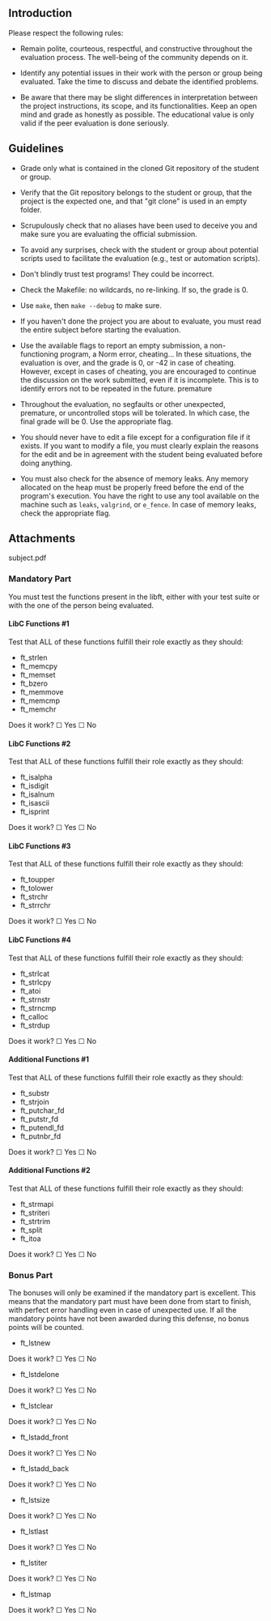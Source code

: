 ## Introduction

Please respect the following rules:

- Remain polite, courteous, respectful, and constructive throughout the evaluation process. The well-being of the community depends on it.

- Identify any potential issues in their work with the person or group being evaluated. Take the time to discuss and debate the identified problems.

- Be aware that there may be slight differences in interpretation between the project instructions, its scope, and its functionalities. Keep an open mind and grade as honestly as possible. The educational value is only valid if the peer evaluation is done seriously.

## Guidelines

- Grade only what is contained in the cloned Git repository of the student or group.

- Verify that the Git repository belongs to the student or group, that the project is the expected one, and that "git clone" is used in an empty folder.

- Scrupulously check that no aliases have been used to deceive you and make sure you are evaluating the official submission.

- To avoid any surprises, check with the student or group about potential scripts used to facilitate the evaluation (e.g., test or automation scripts).

- Don't blindly trust test programs! They could be incorrect.

- Check the Makefile: no wildcards, no re-linking. If so, the grade is 0.

- Use `make`, then `make --debug` to make sure.

- If you haven't done the project you are about to evaluate, you must read the entire subject before starting the evaluation.

- Use the available flags to report an empty submission, a non-functioning program, a Norm error, cheating... In these situations, the evaluation is over, and the grade is 0, or -42 in case of cheating. However, except in cases of cheating, you are encouraged to continue the discussion on the work submitted, even if it is incomplete. This is to identify errors not to be repeated in the future.
premature
- Throughout the evaluation, no segfaults or other unexpected, premature, or uncontrolled stops will be tolerated. In which case, the final grade will be 0. Use the appropriate flag.

- You should never have to edit a file except for a configuration file if it exists. If you want to modify a file, you must clearly explain the reasons for the edit and be in agreement with the student being evaluated before doing anything.

- You must also check for the absence of memory leaks. Any memory allocated on the heap must be properly freed before the end of the program's execution.
You have the right to use any tool available on the machine such as `leaks`, `valgrind`, or `e_fence`. In case of memory leaks, check the appropriate flag.

## Attachments

subject.pdf

### Mandatory Part

You must test the functions present in the libft, either with your test suite or with the one of the person being evaluated.

#### LibC Functions #1
Test that ALL of these functions fulfill their role exactly as they should:

- ft_strlen
- ft_memcpy
- ft_memset
- ft_bzero
- ft_memmove
- ft_memcmp
- ft_memchr

Does it work?
☐ Yes
☐ No

#### LibC Functions #2
Test that ALL of these functions fulfill their role exactly as they should:

- ft_isalpha
- ft_isdigit
- ft_isalnum
- ft_isascii
- ft_isprint

Does it work?
☐ Yes
☐ No

#### LibC Functions #3
Test that ALL of these functions fulfill their role exactly as they should:

- ft_toupper
- ft_tolower
- ft_strchr
- ft_strrchr

Does it work?
☐ Yes
☐ No

#### LibC Functions #4
Test that ALL of these functions fulfill their role exactly as they should:

- ft_strlcat
- ft_strlcpy
- ft_atoi
- ft_strnstr
- ft_strncmp
- ft_calloc
- ft_strdup

Does it work?
☐ Yes
☐ No

#### Additional Functions #1
Test that ALL of these functions fulfill their role exactly as they should:

- ft_substr
- ft_strjoin
- ft_putchar_fd
- ft_putstr_fd
- ft_putendl_fd
- ft_putnbr_fd

Does it work?
☐ Yes
☐ No

#### Additional Functions #2
Test that ALL of these functions fulfill their role exactly as they should:

- ft_strmapi
- ft_striteri
- ft_strtrim
- ft_split
- ft_itoa

Does it work?
☐ Yes
☐ No

### Bonus Part

The bonuses will only be examined if the mandatory part is excellent. This means that the mandatory part must have been done from start to finish, with perfect error handling even in case of unexpected use. If all the mandatory points have not been awarded during this defense, no bonus points will be counted.

- ft_lstnew

Does it work?
☐ Yes
☐ No

- ft_lstdelone

Does it work?
☐ Yes
☐ No

- ft_lstclear

Does it work?
☐ Yes
☐ No

- ft_lstadd_front

Does it work?
☐ Yes
☐ No

- ft_lstadd_back

Does it work?
☐ Yes
☐ No

- ft_lstsize

Does it work?
☐ Yes
☐ No

- ft_lstlast

Does it work?
☐ Yes
☐ No

- ft_lstiter

Does it work?
☐ Yes
☐ No

- ft_lstmap

Does it work?
☐ Yes
☐ No
